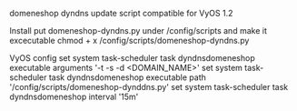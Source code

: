 domeneshop dyndns update script compatible for VyOS 1.2

Install
put domeneshop-dyndns.py under /config/scripts and make it excecutable
chmod + x /config/scripts/domeneshop-dyndns.py

VyOS config
set system task-scheduler task dyndnsdomeneshop executable arguments '-t <TOKEN>  -s <SECRET> -d <DOMAIN_NAME>'
set system task-scheduler task dyndnsdomeneshop executable path '/config/scripts/domeneshop-dynddns.py'
set system task-scheduler task dyndnsdomeneshop interval '15m'
